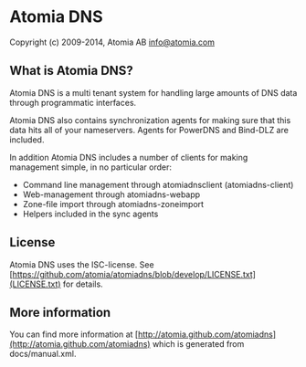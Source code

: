Atomia DNS
==========

Copyright (c) 2009-2014, Atomia AB <info@atomia.com>

What is Atomia DNS?
-------------------

Atomia DNS is a multi tenant system for handling large amounts of DNS 
data through programmatic interfaces.

Atomia DNS also contains synchronization agents for making sure that this
data hits all of your nameservers. Agents for PowerDNS and Bind-DLZ are
included.

In addition Atomia DNS includes a number of clients for making management
simple, in no particular order:

* Command line management through atomiadnsclient (atomiadns-client)
* Web-management through atomiadns-webapp
* Zone-file import through atomiadns-zoneimport
* Helpers included in the sync agents

License
-------

Atomia DNS uses the ISC-license. See [https://github.com/atomia/atomiadns/blob/develop/LICENSE.txt](LICENSE.txt) for details.

More information
----------------

You can find more information at [http://atomia.github.com/atomiadns](http://atomia.github.com/atomiadns)
which is generated from docs/manual.xml.
